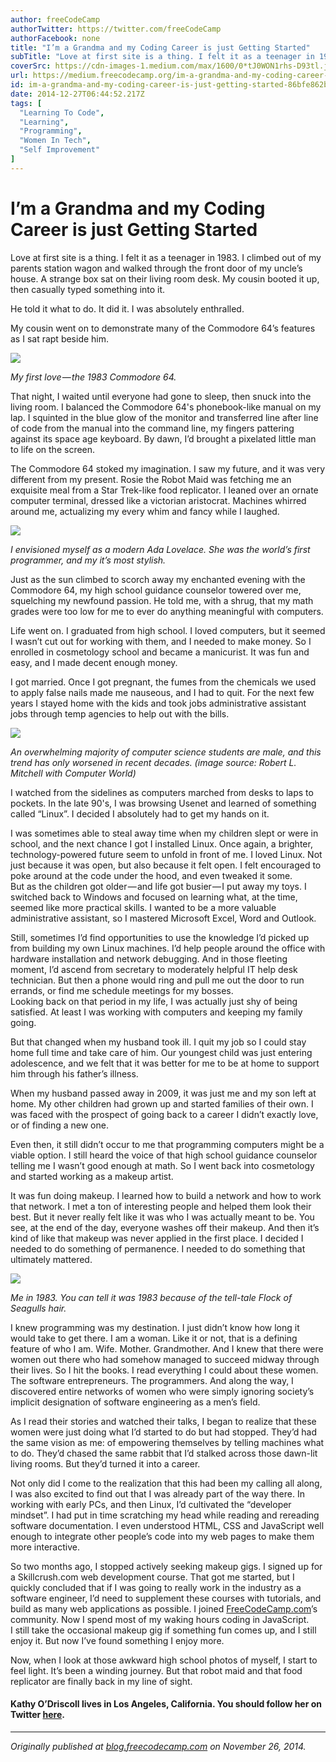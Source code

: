 ```yaml
---
author: freeCodeCamp
authorTwitter: https://twitter.com/freeCodeCamp
authorFacebook: none
title: "I’m a Grandma and my Coding Career is just Getting Started"
subTitle: "Love at first site is a thing. I felt it as a teenager in 1983. I climbed out of my parents station wagon and walked through the front do..."
coverSrc: https://cdn-images-1.medium.com/max/1600/0*tJ0WON1rhs-D93tl.jpg
url: https://medium.freecodecamp.org/im-a-grandma-and-my-coding-career-is-just-getting-started-86bfe862b870
id: im-a-grandma-and-my-coding-career-is-just-getting-started-86bfe862b870
date: 2014-12-27T06:44:52.217Z
tags: [
  "Learning To Code",
  "Learning",
  "Programming",
  "Women In Tech",
  "Self Improvement"
]
---
```

# I’m a Grandma and my Coding Career is just Getting Started

Love at first site is a thing. I felt it as a teenager in 1983\. I climbed out of my parents station wagon and walked through the front door of my uncle’s house. A strange box sat on their living room desk. My cousin booted it up, then casually typed something into it.

He told it what to do. It did it. I was absolutely enthralled.

My cousin went on to demonstrate many of the Commodore 64’s features as I sat rapt beside him.



![](https://cdn-images-1.medium.com/max/1600/0*tJ0WON1rhs-D93tl.jpg)



_My first love — the 1983 Commodore 64._

That night, I waited until everyone had gone to sleep, then snuck into the living room. I balanced the Commodore 64's phonebook-like manual on my lap. I squinted in the blue glow of the monitor and transferred line after line of code from the manual into the command line, my fingers pattering against its space age keyboard. By dawn, I’d brought a pixelated little man to life on the screen.

The Commodore 64 stoked my imagination. I saw my future, and it was very different from my present. Rosie the Robot Maid was fetching me an exquisite meal from a Star Trek-like food replicator. I leaned over an ornate computer terminal, dressed like a victorian aristocrat. Machines whirred around me, actualizing my every whim and fancy while I laughed.



![](https://cdn-images-1.medium.com/max/800/0*5av-d0dsu2QasDLm.jpg)

_I envisioned myself as a modern Ada Lovelace. She was the world’s first programmer, and my it’s most stylish._



Just as the sun climbed to scorch away my enchanted evening with the Commodore 64, my high school guidance counselor towered over me, squelching my newfound passion. He told me, with a shrug, that my math grades were too low for me to ever do anything meaningful with computers.

Life went on. I graduated from high school. I loved computers, but it seemed I wasn’t cut out for working with them, and I needed to make money. So I enrolled in cosmetology school and became a manicurist. It was fun and easy, and I made decent enough money.

I got married. Once I got pregnant, the fumes from the chemicals we used to apply false nails made me nauseous, and I had to quit. For the next few years I stayed home with the kids and took jobs administrative assistant jobs through temp agencies to help out with the bills.



![](https://cdn-images-1.medium.com/max/1600/0*Msv1itYC70B7tFwr.jpg)



_An overwhelming majority of computer science students are male, and this trend has only worsened in recent decades. (image source: Robert L. Mitchell with Computer World)_

I watched from the sidelines as computers marched from desks to laps to pockets. In the late 90's, I was browsing Usenet and learned of something called “Linux”. I decided I absolutely had to get my hands on it.

I was sometimes able to steal away time when my children slept or were in school, and the next chance I got I installed Linux. Once again, a brighter, technology-powered future seem to unfold in front of me. I loved Linux. Not just because it was open, but also because it felt open. I felt encouraged to poke around at the code under the hood, and even tweaked it some.  
But as the children got older — and life got busier — I put away my toys. I switched back to Windows and focused on learning what, at the time, seemed like more practical skills. I wanted to be a more valuable administrative assistant, so I mastered Microsoft Excel, Word and Outlook.

Still, sometimes I’d find opportunities to use the knowledge I’d picked up from building my own Linux machines. I’d help people around the office with hardware installation and network debugging. And in those fleeting moment, I’d ascend from secretary to moderately helpful IT help desk technician. But then a phone would ring and pull me out the door to run errands, or find me schedule meetings for my bosses.  
Looking back on that period in my life, I was actually just shy of being satisfied. At least I was working with computers and keeping my family going.

But that changed when my husband took ill. I quit my job so I could stay home full time and take care of him. Our youngest child was just entering adolescence, and we felt that it was better for me to be at home to support him through his father’s illness.

When my husband passed away in 2009, it was just me and my son left at home. My other children had grown up and started families of their own. I was faced with the prospect of going back to a career I didn’t exactly love, or of finding a new one.

Even then, it still didn’t occur to me that programming computers might be a viable option. I still heard the voice of that high school guidance counselor telling me I wasn’t good enough at math. So I went back into cosmetology and started working as a makeup artist.

It was fun doing makeup. I learned how to build a network and how to work that network. I met a ton of interesting people and helped them look their best. But it never really felt like it was who I was actually meant to be. You see, at the end of the day, everyone washes off their makeup. And then it’s kind of like that makeup was never applied in the first place. I decided I needed to do something of permanence. I needed to do something that ultimately mattered.



![](https://cdn-images-1.medium.com/max/800/0*QmQbISmwhJgfHtPt.jpg)

_Me in 1983\. You can tell it was 1983 because of the tell-tale Flock of Seagulls hair._



I knew programming was my destination. I just didn’t know how long it would take to get there. I am a woman. Like it or not, that is a defining feature of who I am. Wife. Mother. Grandmother. And I knew that there were women out there who had somehow managed to succeed midway through their lives. So I hit the books. I read everything I could about these women. The software entrepreneurs. The programmers. And along the way, I discovered entire networks of women who were simply ignoring society’s implicit designation of software engineering as a men’s field.

As I read their stories and watched their talks, I began to realize that these women were just doing what I’d started to do but had stopped. They’d had the same vision as me: of empowering themselves by telling machines what to do. They’d chased the same rabbit that I’d stalked across those dawn-lit living rooms. But they’d turned it into a career.

Not only did I come to the realization that this had been my calling all along, I was also excited to find out that I was already part of the way there. In working with early PCs, and then Linux, I’d cultivated the “developer mindset”. I had put in time scratching my head while reading and rereading software documentation. I even understood HTML, CSS and JavaScript well enough to integrate other people’s code into my web pages to make them more interactive.

So two months ago, I stopped actively seeking makeup gigs. I signed up for a Skillcrush.com web development course. That got me started, but I quickly concluded that if I was going to really work in the industry as a software engineer, I’d need to supplement these courses with tutorials, and build as many web applications as possible. I joined [FreeCodeCamp.com](http://www.freecodecamp.com)’s community. Now I spend most of my waking hours coding in JavaScript.  
I still take the occasional makeup gig if something fun comes up, and I still enjoy it. But now I’ve found something I enjoy more.

Now, when I look at those awkward high school photos of myself, I start to feel light. It’s been a winding journey. But that robot maid and that food replicator are finally back in my line of sight.

#### Kathy O’Driscoll lives in Los Angeles, California. You should follow her on Twitter [here](https://twitter.com/intent/user?screen_name=kodriscoll_dev).











* * *







_Originally published at_ [_blog.freecodecamp.com_](http://blog.freecodecamp.com/2014/11/I-am-a-Grandma-and-my-coding-career-is-just-getting-started.html) _on November 26, 2014._








